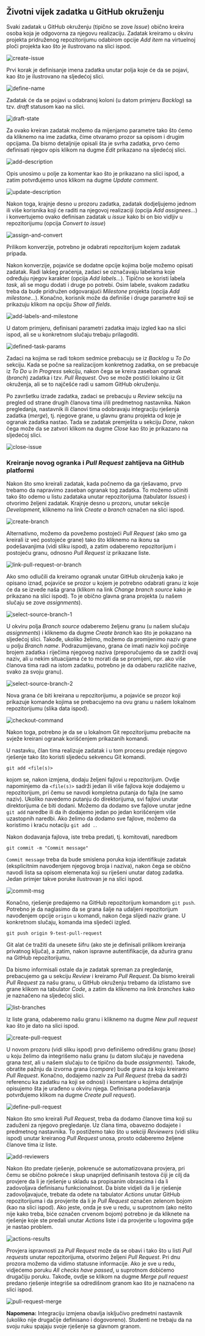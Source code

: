 ## Životni vijek zadatka u GitHub okruženju

Svaki zadatak u GitHub okruženju (tipično se zove *Issue*) obično kreira osoba koja je odgovorna za njegovu realizaciju. Zadatak kreiramo u okviru projekta pridruženog repozitorijumu odabirom opcije *Add item* na virtuelnoj ploči projekta kao što je ilustrovano na slici ispod.

![create-issue](imgs/issue/01-create-issue.PNG)

Prvi korak je definisanje imena zadatka unutar polja koje će da se pojavi, kao što je ilustrovano na sljedećoj slici.

![define-name](imgs/issue/02-define-name.PNG)

Zadatak će da se pojavi u odabranoj koloni (u datom primjeru *Backlog*) sa tzv. *draft* statusom kao na slici.

![draft-state](imgs/issue/03-draft-state.PNG)

Za ovako kreiran zadatak možemo da mijenjamo parametre tako što ćemo da kliknemo na ime zadatka, čime otvaramo prozor sa opisom i drugim opcijama. Da bismo detaljnije opisali šta je svrha zadatka, prvo ćemo definisati njegov opis klikom na dugme *Edit* prikazano na sljedećoj slici.

![add-description](imgs/issue/04-add-description.PNG)

Opis unosimo u polje za komentar kao što je prikazano na slici ispod, a zatim potvrđujemo unos klikom na dugme *Update comment*.

![update-description](imgs/issue/05-update-description.PNG)

Nakon toga, krajnje desno u prozoru zadatka, zadatak dodjeljujemo jednom ili više korisnika koji će raditi na njegovoj realizaciji (opcija *Add assignees...*) i konvertujemo ovako definisan zadatak u *issue* kako bi on bio vidljiv u repozitorijumu (opcija *Convert to issue*)

![assign-and-convert](imgs/issue/06-assign-and-convert.PNG)

Prilikom konverzije, potrebno je odabrati repozitorijum kojem zadatak pripada.

Nakon konverzije, pojaviće se dodatne opcije kojima bolje možemo opisati zadatak. Radi lakšeg praćenja, zadaci se označavaju labelama koje određuju njegov karakter (opcija *Add labels...*). Tipično se koristi labela *task*, ali se mogu dodati i druge po potrebi. Osim labele, svakom zadatku treba da bude pridružen odgovarajući *Milestone* projekta (opcija *Add milestone...*). Konačno, korisnik može da definiše i druge parametre koji se prikazuju klikom na opciju *Show all fields*.

![add-labels-and-milestone](imgs/issue/07-add-labels-and-milestone.PNG)

U datom primjeru, definisani parametri zadatka imaju izgled kao na slici ispod, ali se u konkretnom slučaju trebaju prilagoditi.

![defined-task-params](imgs/issue/08-defined-task-params.PNG)

Zadaci na kojima se radi tokom sedmice prebacuju se iz *Backlog* u  *To Do* sekciju. Kada se počne sa realizacijom konkretnog zadatka, on se prebacuje iz *To Do* u *In Progress* sekciju, nakon čega se kreira zaseban ogranak (*branch*) zadatka i tzv. *Pull Request*. Ovo se može postići lokalno iz Git okruženja, ali se to najčešće radi u samom GitHub okruženju.

Po završetku izrade zadatka, zadaci se prebacuju u *Review* sekciju na pregled od strane drugih članova tima i/ili predmetnog nastavnika. Nakon pregledanja, nastavnik ili članovi tima odobravaju integraciju rješenja zadatka (*merge*), tj. njegove grane, u glavnu granu projekta od koje je ogranak zadatka nastao. Tada se zadatak premješta u sekciju *Done*, nakon čega može da se zatvori klikom na dugme *Close* kao što je prikazano na sljedećoj slici.

![close-issue](imgs/issue/09-close-issue.PNG)

### Kreiranje novog ogranka i *Pull Request* zahtijeva na GitHub platformi

Nakon što smo kreirali zadatak, kada počnemo da ga rješavamo, prvo trebamo da napravimo zaseban ogranak tog zadatka. To možemo učiniti tako što odemo u listu zadataka unutar repozitorijuma (tabulator *Issues*) i otvorimo željeni zadatak. Krajnje desno u prozoru, unutar sekcije *Development*, kliknemo na link *Create a branch* označen na slici ispod.

![create-branch](imgs/pull-request/01-create-branch.PNG)

Alternativno, možemo da povežemo postojeći *Pull Request* (ako smo ga kreirali iz već postojeće grane) tako što kliknemo na ikonu sa podešavanjima (vidi sliku ispod), a zatim odaberemo repozitorijum i postojeću granu, odnosno *Pull Request* iz prikazane liste.

![link-pull-request-or-branch](imgs/pull-request/02-link-pull-request-or-branch.PNG)

Ako smo odlučili da kreiramo ogranak unutar GitHub okruženja kako je opisano iznad, pojaviće se prozor u kojem je potrebno odabrati granu iz koje će da se izvede naša grana (klikom na link *Change branch source* kako je prikazano na slici ispod). To je obično glavna grana projekta (u našem slučaju se zove *assignments*).

![select-source-branch-1](imgs/pull-request/03-select-source-branch.PNG)

U okviru polja *Branch source* odaberemo željenu granu (u našem slučaju *assignments*) i kliknemo da dugme *Create branch* kao što je pokazano na sljedećoj slici. Takođe, ukoliko želimo, možemo da promijenimo naziv grane u polju *Branch name*. Podrazumijevano, grana će imati naziv koji počinje brojem zadatka i riječima njegovog naziva (preporučujemo da se zadrži ovaj naziv, ali u nekim situacijama će to morati da se promijeni, npr. ako više članova tima radi na istom zadatku, potrebno je da odaberu različite nazive, svako za svoju granu).

![select-source-branch-2](imgs/pull-request/04-select-source-branch.PNG)

Nova grana će biti kreirana u repozitorijumu, a pojaviće se prozor koji prikazuje komande kojima se prebacujemo na ovu granu u našem lokalnom repozitorijumu (slika data ispod).

![checkout-command](imgs/pull-request/05-checkout-command.PNG)

Nakon toga, potrebno je da se u lokalnom Git repozitorijumu prebacite na svježe kreirani ogranak korišćenjem prikazanih komandi.

U nastavku, član tima realizuje zadatak i u tom procesu predaje njegovo rješenje tako što koristi sljedeću sekvencu Git komandi.

```
git add <file(s)>
```

kojom se, nakon izmjena, dodaju željeni fajlovi u repozitorijum. Ovdje napominjemo da `<file(s)>` sadrži jedan ili više fajlova koje dodajemo u repozitorijum, pri čemu se navodi kompletna putanja do fajla (ne samo naziv). Ukoliko navedemo putanju do direktorijuma, svi fajlovi unutar direktorijuma će biti dodani. Možemo da dodamo sve fajlove unutar jedne `git add` naredbe ili da ih dodajemo jedan po jedan korišćenjem više uzastopnih naredbi. Ako želimo da dodamo sve fajlove, možemo da koristimo i kraću notaciju `git add .`.

Nakon dodavanja fajlova, iste treba predati, tj. komitovati, naredbom

```
git commit -m "Commit message"
```

`Commit message` treba da bude smislena poruka koja identifikuje zadatak (eksplicitnim navođenjem njegovog broja i naziva), nakon čega se obično navodi lista sa opisom elemenata koji su riješeni unutar datog zadatka. Jedan primjer takve poruke ilustrovan je na slici ispod.

![commit-msg](imgs/pull-request/06-commit-msg.PNG)

Konačno, rješenje predajemo na GitHub repozitorijum komandom `git push`. Potrebno je da naglasimo da se grana šalje na udaljeni repozitorijum navođenjem opcije `origin` u komandi, nakon čega slijedi naziv grane. U konkretnom slučaju, komanda ima sljedeći izgled.

```
git push origin 9-test-pull-request
```

Git alat će tražiti da unesete šifru (ako ste je definisali prilikom kreiranja privatnog ključa), a zatim, nakon ispravne autentifikacije, da ažurira granu na GitHub repozitorijumu.

Da bismo informisali ostale da je zadatak spreman za pregledanje, prebacujemo ga u sekciju *Review* i kreiramo *Pull Request*. Da bismo kreirali *Pull Request* za našu granu, u GitHub okruženju trebamo da izlistamo sve grane klikom na tabulator *Code*, a zatim da kliknemo na link *branches* kako je naznačeno na sljedećoj slici.

![list-branches](imgs/pull-request/07-list-branches.PNG)

Iz liste grana, odaberemo našu granu i kliknemo na dugme *New pull request* kao što je dato na slici ispod.

![create-pull-request](imgs/pull-request/08-create-pull-request.PNG)

U novom prozoru (vidi sliku ispod) prvo definišemo odredišnu granu (*base*) u koju želimo da integrišemo našu granu (u datom slučaju je navedena grana *test*, ali u našem slučaju to će tipično da bude *assignments*). Takođe, obratite pažnju da izvorna grana (*compare*) bude grana za koju kreiramo *Pull Request*. Konačno, dodajemo naziv za *Pull Request* (treba da sadrži referencu ka zadatku na koji se odnosi) i komentare u kojima detaljnije opisujemo šta je urađeno u okviru njega. Definisana podešavanja potvrđujemo klikom na dugme *Create pull request*).

![define-pull-request](imgs/pull-request/09-define-pull-request.PNG)

Nakon što smo kreirali *Pull Request*, treba da dodamo članove tima koji su zaduženi za njegovo pregledanje. Uz člana tima, obavezno dodajete i predmetnog nastavnika. To postižemo tako što u sekciji *Reviewers* (vidi sliku ispod) unutar kreiranog *Pull Request* unosa, prosto odaberemo željene članove tima iz liste.

![add-reviewers](imgs/pull-request/10-add-reviewers.PNG)

Nakon što predate rješenje, pokrenuće se automatizovana provjera, pri čemu se obično pokreće i skup unaprijed definisanih testova čiji je cilj da provjere da li je rješenje u skladu sa propisanim obrascima i da li zadovoljava definisanu funkcionalnost. Da biste vidjeli da li je rješenje zadovoljavajuće, trebate da odete na tabulator *Actions* unutar GitHub repozitorijuma i da provjerite da li je *Pull Request* označen zelenom bojom (kao na slici ispod). Ako jeste, onda je sve u redu, u suprotnom (ako nešto nije kako treba, biće označen crvenom bojom) potrebno je da kliknete na rješenje koje ste predali unutar *Actions* liste i da provjerite u logovima gdje je nastao problem.

![actions-results](imgs/pull-request/11-actions-results.PNG)

Provjera ispravnosti za *Pull Request* može da se obavi i tako što u listi *Pull requests* unutar repozitorijuma, otvorimo željeni *Pull Request*. Pri dnu prozora možemo da vidimo statusne informacije. Ako je sve u redu, vidjećemo poruku *All checks have passed*, u suprotnom dobićemo drugačiju poruku. Takođe, ovdje se klikom na dugme *Merge pull request* predano rješenje integriše sa odredišnom granom kao što je naznačeno na slici ispod.

![pull-request-merge](imgs/pull-request/12-pull-request-merge.PNG)

**Napomena:** Integraciju izmjena obavlja isključivo predmetni nastavnik (ukoliko nije drugačije definisano i dogovoreno). Studenti ne trebaju da na svoju ruku spajaju svoje rješenje sa glavnom granom.
